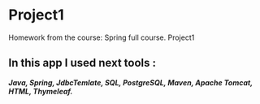 # Project1
Homework from the course: Spring full course. Project1

## In this app I used next tools :
___Java, Spring, JdbcTemlate, SQL, PostgreSQL, Maven, Apache Tomcat, HTML, Thymeleaf.___
